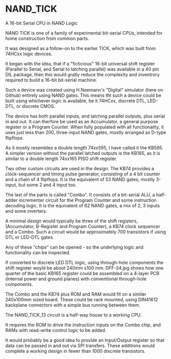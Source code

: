 # NAND_TICK


A 16-bit Serial CPU in NAND Logic

NAND TICK is one of a family of experimental bit-serial CPUs, intended for home construction from common parts.

It was designed as a follow-on to the earlier TICK, which was built from 74HCxx logic devices.

It began with the idea, that if a "ficticious" 16-bit universal shift  register (Parallel to Serial, and Serial to latching parallel) was available in a 40 pin DIL package, then this would gratly reduce the complexity and inventrory required to build a 16-bit bit-serial machine.

Such a device was created using H.Neemann's "Digital" simulator (here on Github) entirely using NAND gates. This means tht such a device could be built using whichever logic is available, be it 74HCxx, discrete DTL, LED-DTL, or discrete CMOS.

The device has both parallel inputs, and latching parallel outputs, plus serial in and out. It can therfore be used as an Accumulator, a general purpose register or a Program Counter. When fully populated with all functionality, it uses just less than 200, three-input NAND gates, mostly arranged as D-type flipflops.

As it mostly resembles a double length 74xx595, I have called it the KB595. A simpler version without the parallel latched outputs is the KB165, as it is similar to a double length 74xx165 PISO shift register.

Two other custom circuits are used in the design. The KB74 provides a clock-sequencer and timing pulse generator, consisting of a 4 bit counter and a chain of 4 flipflops. It is the equivalent of 53 NAND gates, mostly 3-input, but some 2 and 4 input too.

The last of the parts is called "Combo".  It consists of a bit-serial ALU, a half-adder incrementer circuit for the Program Counter and some instruction decoding logic. It is the equivalent of 62 NAND gates, a mix of 2, 3 inputs and some inverters.

A minimal design would typically be three of the shift registers, (Accumulator, B-Register and Program Counter), a KB74 clock sequencer and a Combo. Such a circuit would be approximately 700 transistors if using DTL or LED-DTL gates.

Any of these "chips"  can be opened - so the underlying logic and functionality can be inspected.

If converted to discrete LED DTL logic, using through-hole components the shift register woyld be about 240mm x100 mm.  DFF-24.jpg shows how one quarter of the basic KB165 register could be assembled on a 4-layer PCB (internal power and ground planes) with conventional through-hole components.

The Combo and the KB74 plus ROM and RAM would fit on a similar 240x100mm sized board. These could be rack mounted, using DIN41612 backplane connectors with a simple bus running between them.

The NAND_TICK_13 circuit is a half-way house to a working CPU.  

It requires the ROM to drive the instruction inputs on the Combo chip, and RAMs with read-write control logic to be added. 

It would probably be a good idea to provide an Input/Output register so that data can be passed in and out via SPI transfers. These additions would complete a working design in fewer than 1000 discrete transistors.



